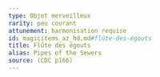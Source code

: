 ```yaml
---
type: Objet merveilleux
rarity: peu courant
attunement: harmonisation requise
id: magicitems_az_hd.md#flûte-des-égouts
title: Flûte des égouts
alias: Pipes of the Sewers
source: (CDC p166)
---
```


